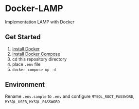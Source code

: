 

# Docker-LAMP
Implementation LAMP with Docker

## Get Started
1. [Install Docker](https://docs.docker.com/engine/installation/)
2. [Install Docker Compose](https://docs.docker.com/compose/install/)
3. cd this repository directory
4. place `.env` file
5. `docker-compose up -d`

## Environment
Rename `.env.sample` to `.env` and configure `MYSQL_ROOT_PASSWORD`, `MYSQL_USER`, `MYSQL_PASSWORD`
